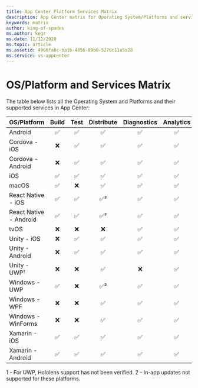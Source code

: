 ```yaml
---
title: App Center Platform Services Matrix
description: App Center matrix for Operating System/Platforms and services
keywords: matrix
author: king-of-spades
ms.author: kegr
ms.date: 11/12/2020
ms.topic: article
ms.assetid: 4966fa6c-ba1b-4656-89b0-5276c11a5a28
ms.service: vs-appcenter
---
```


# OS/Platform and Services Matrix

The table below lists all the Operating System and Platforms and their supported services in App Center:

| OS/Platform            | Build | Test | Distribute | Diagnostics | Analytics |
| :--------------------- | :---: | :--: | :--------: | :-----:     | :-------: |
| Android                |  ✅   |  ✅  |     ✅     |   ✅       |    ✅     |
| Cordova - iOS          |  ❌   |  ✅  |     ✅     |   ✅       |    ✅     |
| Cordova - Android      |  ❌   |  ✅  |     ✅     |   ✅       |    ✅     |
| iOS                    |  ✅   |  ✅  |     ✅     |   ✅       |    ✅     |
| macOS                  |  ✅   |  ❌  |     ✅     |   ✅       |    ✅     |
| React Native - iOS     |  ✅   |  ✅  |     ✅&#178; |   ✅       |    ✅     |
| React Native - Android |  ✅   |  ✅  |     ✅&#178; |   ✅       |    ✅     |
| tvOS                   |  ❌   |  ❌  |     ❌     |   ✅       |    ✅     |
| Unity - iOS            |  ❌   |  ✅  |     ✅     |   ✅       |    ✅     |
| Unity - Android        |  ❌   |  ✅  |     ✅     |   ✅       |    ✅     |
| Unity - UWP&#185;       |  ❌   |  ❌  |     ✅     |   ❌       |    ✅     |
| Windows - UWP          |  ✅   |  ❌  |     ✅&#178; |   ✅       |    ✅     |
| Windows - WPF          |  ❌   |  ❌  |     ✅     |   ✅       |    ✅     |
| Windows - WinForms     |  ❌   |  ❌  |     ✅     |   ✅       |    ✅     |
| Xamarin - iOS          |  ✅   |  ✅  |     ✅     |   ✅       |    ✅     |
| Xamarin - Android      |  ✅   |  ✅  |     ✅     |   ✅       |    ✅     |

1 - For UWP, Hololens support has not been verified.
2 - In-app updates not supported for these platforms.
